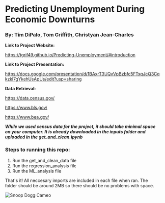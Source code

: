 # Predicting Unemployment During Economic Downturns 
### By: Tim DiPalo, Tom Griffith, Christyan Jean-Charles  

**Link to Project Website:**

https://tgrif49.github.io/Predicting-Unemployment/#introduction

**Link to Project Presentation:**

https://docs.google.com/presentation/d/1BAxrT3UQvVpBzbfc5FTxqJcQ3Cqkzkl7gYkehUsApUs/edit?usp=sharing 

**Data Retrieval:** 


https://data.census.gov/ 

https://www.bls.gov/

https://www.bea.gov/

***While we used census data for the project, it should take minimal space on your computer. It is already downloaded in the inputs folder and uploaded in the get_and_clean.ipynb***  

### Steps to running this repo: 
1. Run the get_and_clean_data file 
1. Run the regression_analysis file 
1. Run the ML_analysis file 

That's it! All neccesary imports are included in each file when ran. The folder should be around 2MB so there should be no problems with space.  

![Snoop Dogg Cameo](https://media.giphy.com/media/9ECG4xqyyYmLhctOTW/giphy.gif)

